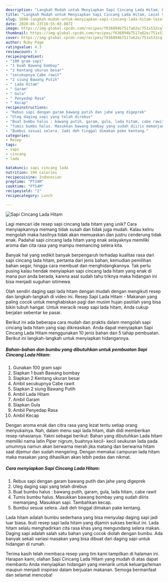 ```yaml
---
description: "Langkah Mudah untuk Menyiapkan Sapi Cincang Lada Hitam, Lezat Sekali"
title: "Langkah Mudah untuk Menyiapkan Sapi Cincang Lada Hitam, Lezat Sekali"
slug: 5698-langkah-mudah-untuk-menyiapkan-sapi-cincang-lada-hitam-lezat-sekali
date: 2020-05-23T16:55:03.887Z
image: https://img-global.cpcdn.com/recipes/f636894b7517a62e/751x532cq70/sapi-cincang-lada-hitam-foto-resep-utama.jpg
thumbnail: https://img-global.cpcdn.com/recipes/f636894b7517a62e/751x532cq70/sapi-cincang-lada-hitam-foto-resep-utama.jpg
cover: https://img-global.cpcdn.com/recipes/f636894b7517a62e/751x532cq70/sapi-cincang-lada-hitam-foto-resep-utama.jpg
author: Ruby Page
ratingvalue: 4.3
reviewcount: 5
recipeingredient:
- "100 gram sapi"
- "1 buah Bawang bombay"
- "2 Kentang ukuran besar"
- "secukupnya Cabe rawit"
- "2 siung Bawang Putih"
- " Lada Hitam"
- " Garam"
- " Gula"
- " Penyedap Rasa"
- " Kecap"
recipeinstructions:
- "Rebus sapi dengan garam bawang putih dan jahe yang digeprek"
- "Uleg daging sapi yang telah direbus"
- "Buat bumbu halus : bawang putih, garam, gula, lada hitam, cabe rawit"
- "Tumis bumbu halus. Masukkan bawang bombay yang sudah diiris memanjang. Masukkan sapi. Tambahkan kecap."
- "Bumbui sesuai selera. Jadi deh tinggal dimakan pake kentang."
categories:
- Resep
tags:
- sapi
- cincang
- lada

katakunci: sapi cincang lada 
nutrition: 194 calories
recipecuisine: Indonesian
preptime: "PT34M"
cooktime: "PT54M"
recipeyield: "2"
recipecategory: Lunch

---
```



![Sapi Cincang Lada Hitam](https://img-global.cpcdn.com/recipes/f636894b7517a62e/751x532cq70/sapi-cincang-lada-hitam-foto-resep-utama.jpg)

Lagi mencari ide resep sapi cincang lada hitam yang unik? Cara menyiapkannya memang tidak susah dan tidak juga mudah. Kalau keliru mengolah maka hasilnya tidak akan memuaskan dan justru cenderung tidak enak. Padahal sapi cincang lada hitam yang enak selayaknya memiliki aroma dan cita rasa yang mampu memancing selera kita.

Banyak hal yang sedikit banyak berpengaruh terhadap kualitas rasa dari sapi cincang lada hitam, pertama dari jenis bahan, kemudian pemilihan bahan segar, hingga cara membuat dan menghidangkannya. Tak perlu pusing kalau hendak menyiapkan sapi cincang lada hitam yang enak di mana pun anda berada, karena asal sudah tahu triknya maka hidangan ini bisa menjadi suguhan istimewa.

Olah sendiri daging sapi lada hitam dengan mudah dengan mengikuti resep dan langkah-langkah di video ini. Resep Sapi Lada Hitam - Makanan yang paling cocok untuk menghabiskan pagi dan musim hujan pastilah yang bisa bikin tubuh hangat. Untuk meracik resep sapi lada hitam, Anda cukup berjalan sebentar ke pasar.


Berikut ini ada beberapa cara mudah dan praktis dalam mengolah sapi cincang lada hitam yang siap dikreasikan. Anda dapat menyiapkan Sapi Cincang Lada Hitam menggunakan 10 jenis bahan dan 5 tahap pembuatan. Berikut ini langkah-langkah untuk menyiapkan hidangannya.

<!--inarticleads1-->

##### Bahan-bahan dan bumbu yang dibutuhkan untuk pembuatan Sapi Cincang Lada Hitam:

1. Gunakan 100 gram sapi
1. Siapkan 1 buah Bawang bombay
1. Siapkan 2 Kentang ukuran besar
1. Ambil secukupnya Cabe rawit
1. Siapkan 2 siung Bawang Putih
1. Ambil  Lada Hitam
1. Ambil  Garam
1. Siapkan  Gula
1. Ambil  Penyedap Rasa
1. Ambil  Kecap


Dengan aroma enak dan citra rasa yang lezat tentu setiap orang menyukainya. Nah, dalam menu sapi lada hitam, diah didi memberikan resep rahasianya. Yakni sebagai berikut: Bahan yang dibutuhkan Lada hitam memiliki nama latin Piper nigrum, buahnya kecil- kecil seukuran lada pada umumnya namun akan berwarna merah jika matang dan berwarna hitam saat dijemur dan sudah mengering. Dengan memakai campuran lada hitam maka masakan yang dihasilkan akan lebih pedas dan nikmat. 

<!--inarticleads2-->

##### Cara menyiapkan Sapi Cincang Lada Hitam:

1. Rebus sapi dengan garam bawang putih dan jahe yang digeprek
1. Uleg daging sapi yang telah direbus
1. Buat bumbu halus : bawang putih, garam, gula, lada hitam, cabe rawit
1. Tumis bumbu halus. Masukkan bawang bombay yang sudah diiris memanjang. Masukkan sapi. Tambahkan kecap.
1. Bumbui sesuai selera. Jadi deh tinggal dimakan pake kentang.


Lada hitam adalah bumbu sederhana yang bisa menyulap daging sapi jadi luar biasa. Ikuti resep sapi lada hitam yang dijamin sukses berikut ini. Lada hitam selalu menghadirkan cita rasa khas yang mengundang selera makan. Daging sapi adalah salah satu bahan yang cocok diolah dengan bumbu. Ada banyak sekali variasi masakan yang bisa dibuat dari daging sapi untuk hidangan di rumah. 

Terima kasih telah membaca resep yang tim kami tampilkan di halaman ini. Harapan kami, olahan Sapi Cincang Lada Hitam yang mudah di atas dapat membantu Anda menyiapkan hidangan yang menarik untuk keluarga/teman maupun menjadi inspirasi dalam berjualan makanan. Semoga bermanfaat dan selamat mencoba!
